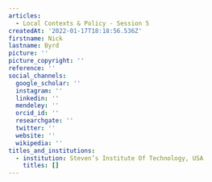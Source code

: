 ```yaml
---
articles:
  - Local Contexts & Policy - Session 5
createdAt: '2022-01-17T18:18:56.536Z'
firstname: Nick
lastname: Byrd
picture: ''
picture_copyright: ''
reference: ''
social_channels:
  google_scholar: ''
  instagram: ''
  linkedin: ''
  mendeley: ''
  orcid_id: ''
  researchgate: ''
  twitter: ''
  website: ''
  wikipedia: ''
titles_and_institutions:
  - institution: Steven’s Institute Of Technology, USA
    titles: []
---
```

